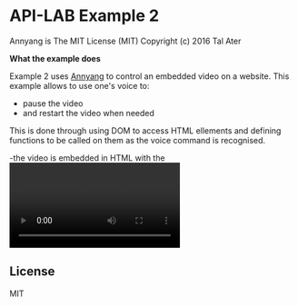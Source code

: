 # API-LAB Example 2

Annyang is The MIT License (MIT)
Copyright (c) 2016 Tal Ater

**What the example does**

Example 2 uses [Annyang] to control an embedded video on a website. This example allows to use one's voice to:

  - pause the video
  - and restart the video when needed
 
  
This is done through using DOM to access HTML ellements and defining functions to be called on them as the voice command is recognised.

  -the video is embedded in HTML with the <video> hmtl5 tag and then called through the dom
  -two functions are declared within the JavaScript file that pause and play the video
  -with the commands the words that needed to be recognized by annyang are defined.


License
----

MIT

   [Annyang]: <https://www.talater.com/annyang/m>
